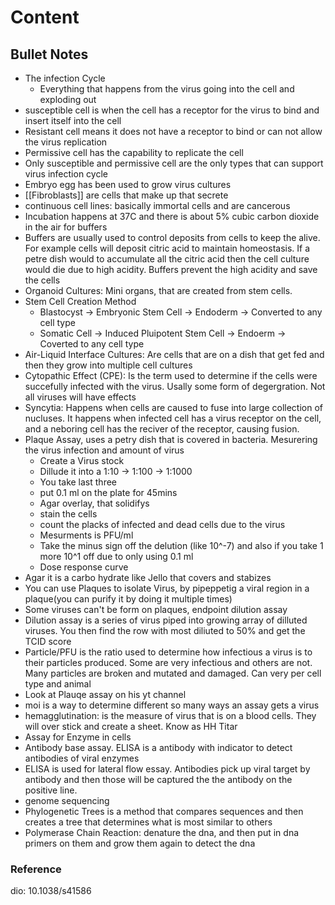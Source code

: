 # Content

## Bullet Notes
- The infection Cycle
  - Everything that happens from the virus going into the cell and exploding out
- susceptible cell is when the cell has a receptor for the virus to bind and insert itself into the cell
- Resistant cell means it does not have a receptor to bind or can not allow the virus replication
- Permissive cell has the capability to replicate the cell
- Only susceptible and permissive cell are the only types that can support virus infection cycle
- Embryo egg has been used to grow virus cultures
- [[Fibroblasts]] are cells that make up that secrete 
- continuous cell lines: basically immortal cells and are cancerous
- Incubation happens at 37C and there is about 5% cubic carbon dioxide in the air for buffers
- Buffers are usually used to control deposits from cells to keep the alive. For example cells will deposit citric acid to maintain homeostasis. If a petre dish would to accumulate all the citric acid then the cell culture would die due to high acidity. Buffers prevent the high acidity and save the cells
- Organoid Cultures: Mini organs, that are created from stem cells.
- Stem Cell Creation Method
  - Blastocyst -> Embryonic Stem Cell -> Endoderm -> Converted to any cell type
  - Somatic Cell -> Induced Pluipotent Stem Cell -> Endoerm -> Coverted to any cell type
- Air-Liquid Interface Cultures: Are cells that are on a dish that get fed and then they grow into multiple cell cultures
- Cytopathic Effect (CPE): Is the term used to determine if the cells were succefully infected with the virus. Usally some form of degergration. Not all viruses will have effects
- Syncytia: Happens when cells are caused to fuse into large collection of nucluses. It happens when infected cell has a virus receptor on the cell, and a neboring cell has the reciver of the receptor, causing fusion.
- Plaque Assay, uses a petry dish that is covered in bacteria. Mesurering the virus infection and amount of virus
  - Create a Virus stock
  - Dillude it into a 1:10 -> 1:100 -> 1:1000
  - You take last three
  - put 0.1 ml on the plate for 45mins
  - Agar overlay, that solidifys
  - stain the cells
  - count the placks of infected and dead cells due to the virus
  - Mesurments is PFU/ml
  - Take the minus sign off the delution (like 10^-7) and also if you take 1 more 10^1 off due to only using 0.1 ml
  - Dose response curve
- Agar it is a carbo hydrate like Jello that covers and stabizes
- You can use Plaques to isolate Virus, by pipeppetig a viral region in a plaque(you can purify it by doing it multiple times)
- Some viruses can't be form on plaques, endpoint dilution assay
- Dilution assay is a series of virus piped into growing array of dilluted viruses. You then find the row with most diliuted to 50% and get the TCID score
- Particle/PFU is the ratio used to determine how infectious a virus is to their particles produced. Some are very infectious and others are not. Many particles are broken and mutated and damaged. Can very per cell type and animal
- Look at Plauqe assay on his yt channel
- moi is a way to determine different so many ways an assay gets a virus
- hemagglutination: is the measure of virus that is on a blood cells. They will over stick and create a sheet. Know as HH Titar 
- Assay for Enzyme in cells
- Antibody base assay. ELISA is a antibody with indicator to detect antibodies of viral enzymes
- ELISA is used for lateral flow essay. Antibodies pick up viral target by antibody and then those will be captured the the antibody on the positive line.
- genome sequencing 
- Phylogenetic Trees is a method that compares sequences and then creates a tree that determines what is most similar to others
- Polymerase Chain Reaction: denature the dna, and then put in dna primers on them and grow them again to detect the dna

### Reference
dio: 10.1038/s41586
